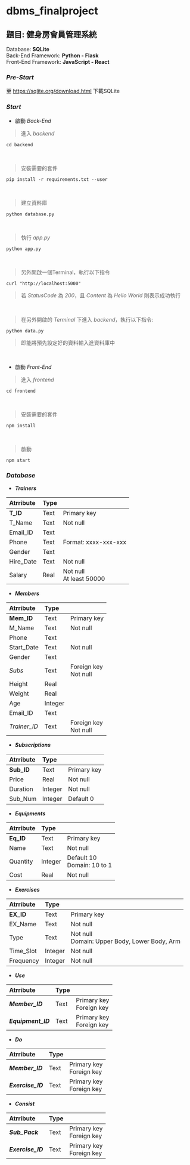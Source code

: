 # dbms_finalproject

## 題目: 健身房會員管理系統
Database: **SQLite** <br>
Back-End Framework: **Python - Flask** <br>
Front-End Framework: **JavaScript - React**

### *Pre-Start*
  至 https://sqlite.org/download.html 下載SQLite

### *Start*

* 啟動 *Back-End* 

>進入 *backend*
```shell
cd backend
```
<br>

>安裝需要的套件
```shell
pip install -r requirements.txt --user
```
<br>

>建立資料庫
```shell
python database.py
```
<br>

>執行 *app.py*
```shell
python app.py
```
<br>

>另外開啟一個Terminal，執行以下指令
```shell
curl "http://localhost:5000"
```
>若 *StatusCode* 為 *200*，且 *Content* 為 *Hello World* 則表示成功執行
<br>

>在另外開啟的 *Terminal* 下進入 *backend*，執行以下指令:
```shell
python data.py
```
>即能將預先設定好的資料輸入進資料庫中
<br>

* 啟動 *Front-End*

>進入 *frontend*
```shell
cd frontend
```
<br>

>安裝需要的套件
```shell
npm install
```
<br>

>啟動
```shell
npm start
```

### *Database*
- ***Trainers***

| Atrribute | Type | |
| :--- | :--- | :--- |
| **T_ID** | Text | Primary key |
| T_Name | Text | Not null |
| Email_ID | Text |  |
| Phone | Text | Format: xxxx-xxx-xxx |
| Gender | Text |  |
| Hire_Date | Text | Not null |
| Salary | Real | Not null <br> At least 50000 |

- ***Members***

| Atrribute | Type | |
| :--- | :--- | :--- |
| **Mem_ID** | Text | Primary key |
| M_Name | Text | Not null |
| Phone | Text |  |
| Start_Date | Text | Not null |
| Gender | Text |  |
| *Subs* | Text | Foreign key <br> Not null |
| Height | Real |  |
| Weight | Real |  |
| Age | Integer |  |
| Email_ID | Text |  |
| *Trainer_ID* | Text | Foreign key <br> Not null |

- ***Subscriptions***

| Atrribute | Type | |
| :--- | :--- | :--- |
| **Sub_ID** | Text | Primary key |
| Price | Real | Not null |
| Duration | Integer | Not null |
| Sub_Num | Integer | Default 0 |

- ***Equipments***

| Atrribute | Type | |
| :--- | :--- | :--- |
| **Eq_ID** | Text | Primary key |
| Name | Text | Not null |
| Quantity | Integer | Default 10 <br> Domain: 10 to 1 |
| Cost | Real | Not null |

- ***Exercises***

| Atrribute | Type | |
| :--- | :--- | :--- |
| **EX_ID** | Text | Primary key |
| EX_Name | Text | Not null |
| Type | Text | Not null <br> Domain: Upper Body, Lower Body, Arm |
| Time_Slot | Integer | Not null |
| Frequency | Integer | Not null |

- ***Use***

| Atrribute | Type | |
| :--- | :--- | :--- |
| ***Member_ID*** | Text | Primary key <br> Foreign key |
| ***Equipment_ID*** | Text | Primary key <br> Foreign key |

- ***Do***

| Atrribute | Type | |
| :--- | :--- | :--- |
| ***Member_ID*** | Text | Primary key <br> Foreign key |
| ***Exercise_ID*** | Text | Primary key <br> Foreign key |

- ***Consist***

| Atrribute | Type | |
| :--- | :--- | :--- |
| ***Sub_Pack*** | Text | Primary key <br> Foreign key |
| ***Exercise_ID*** | Text | Primary key <br> Foreign key |

